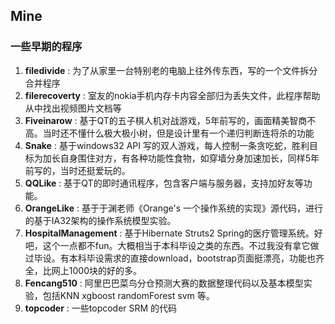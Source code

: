 ## Mine ##
### 一些早期的程序 ###
1. **filedivide** : 为了从家里一台特别老的电脑上往外传东西，写的一个文件拆分合并程序
2. **filerecoverty** : 室友的nokia手机内存卡内容全部归为丢失文件，此程序帮助从中找出视频图片文档等
3. **Fiveinarow** : 基于QT的五子棋人机对战游戏，5年前写的，画面精美智商不高。当时还不懂什么极大极小树，但是设计里有一个递归判断连将杀的功能
4. **Snake** : 基于windows32 API 写的双人游戏，每人控制一条贪吃蛇，胜利目标为加长自身围住对方，有各种功能性食物，如穿墙分身加速加长，同样5年前写的，当时还挺爱玩的。
5. **QQLike** : 基于QT的即时通讯程序，包含客户端与服务器，支持加好友等功能。
6. **OrangeLike** : 基于于渊老师《Orange's 一个操作系统的实现》源代码，进行的基于IA32架构的操作系统模型实验。
7. **HospitalManagement** : 基于Hibernate Struts2 Spring的医疗管理系统。好吧，这个一点都不fun。大概相当于本科毕设之类的东西。不过我没有拿它做过毕设。有本科毕设需求的直接download，bootstrap页面挺漂亮，功能也齐全，比网上1000块的好的多。
8. **Fencang510** : 阿里巴巴菜鸟分仓预测大赛的数据整理代码以及基本模型实验，包括KNN xgboost randomForest svm 等。
9. **topcoder** : 一些topcoder SRM 的代码

